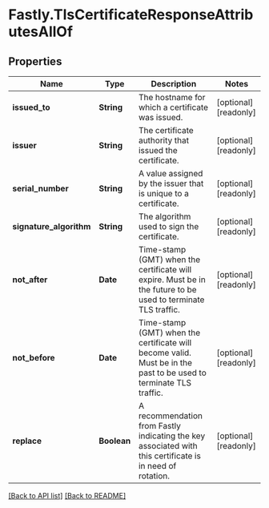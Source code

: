 # Fastly.TlsCertificateResponseAttributesAllOf

## Properties

Name | Type | Description | Notes
------------ | ------------- | ------------- | -------------
**issued_to** | **String** | The hostname for which a certificate was issued. | [optional] [readonly] 
**issuer** | **String** | The certificate authority that issued the certificate. | [optional] [readonly] 
**serial_number** | **String** | A value assigned by the issuer that is unique to a certificate. | [optional] [readonly] 
**signature_algorithm** | **String** | The algorithm used to sign the certificate. | [optional] [readonly] 
**not_after** | **Date** | Time-stamp (GMT) when the certificate will expire. Must be in the future to be used to terminate TLS traffic. | [optional] [readonly] 
**not_before** | **Date** | Time-stamp (GMT) when the certificate will become valid. Must be in the past to be used to terminate TLS traffic. | [optional] [readonly] 
**replace** | **Boolean** | A recommendation from Fastly indicating the key associated with this certificate is in need of rotation. | [optional] [readonly] 


[[Back to API list]](../../README.md#endpoints) [[Back to README]](../../README.md)
